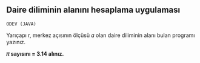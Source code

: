 ## Daire diliminin alanını hesaplama uygulaması
```
ÖDEV (JAVA)
```
Yarıçapı r, merkez açısının ölçüsü 𝛼 olan daire diliminin alanı bulan programı yazınız.

**𝜋 sayısını = 3.14 alınız.**